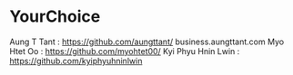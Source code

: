 # YourChoice

Aung T Tant : https://github.com/aungttant/
business.aungttant.com
Myo Htet Oo : https://github.com/myohtet00/
Kyi Phyu Hnin Lwin : https://github.com/kyiphyuhninlwin
